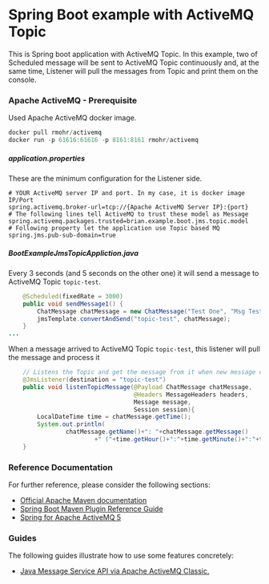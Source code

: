 # Spring Boot example with ActiveMQ Topic 
This is Spring boot application with ActiveMQ Topic. In this example, two of Scheduled message
will be sent to ActiveMQ Topic continuously and, at the same time, Listener will pull the 
messages from Topic and print them on the console.

### Apache ActiveMQ - Prerequisite
Used Apache ActiveMQ docker image.
```java
docker pull rmohr/activemq
docker run -p 61616:61616 -p 8161:8161 rmohr/activemq
```

##### application.properties
These are the minimum configuration for the Listener side. 
```properties
# YOUR ActiveMQ server IP and port. In my case, it is docker image IP/Port
spring.activemq.broker-url=tcp://{Apache ActiveMQ Server IP}:{port}
# The following lines tell ActiveMQ to trust these model as Message
spring.activemq.packages.trusted=brian.example.boot.jms.topic.model
# Following property let the application use Topic based MQ
spring.jms.pub-sub-domain=true
```

##### BootExampleJmsTopicAppliction.java
Every 3 seconds (and 5 seconds on the other one) it will send a message to 
ActiveMQ Topic `topic-test`.
```java
    @Scheduled(fixedRate = 3000)
    public void sendMessage1() {
        ChatMessage chatMessage = new ChatMessage("Test One", "Msg Test("+(++test1Counter)+")");
        jmsTemplate.convertAndSend("topic-test", chatMessage);
    }
...
```

When a message arrived to ActiveMQ Topic `topic-test`, this listener will pull the message
and process it
```java
    // Listens the Topic and get the message from it when new message comes in
    @JmsListener(destination = "topic-test")
    public void listenTopicMessage(@Payload ChatMessage chatMessage,
                                   @Headers MessageHeaders headers,
                                   Message message,
                                   Session session){
        LocalDateTime time = chatMessage.getTime();
        System.out.println(
                chatMessage.getName()+": "+chatMessage.getMessage()
                        +" ("+time.getHour()+":"+time.getMinute()+":"+time.getSecond()+")" );
    }
```


### Reference Documentation
For further reference, please consider the following sections:

* [Official Apache Maven documentation](https://maven.apache.org/guides/index.html)
* [Spring Boot Maven Plugin Reference Guide](https://docs.spring.io/spring-boot/docs/2.2.4.RELEASE/maven-plugin/)
* [Spring for Apache ActiveMQ 5](https://docs.spring.io/spring-boot/docs/2.2.4.RELEASE/reference/htmlsingle/#boot-features-activemq)

### Guides
The following guides illustrate how to use some features concretely:

* [Java Message Service API via Apache ActiveMQ Classic.](https://spring.io/guides/gs/messaging-jms/)

